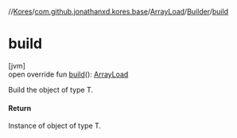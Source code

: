 //[Kores](../../../../index.md)/[com.github.jonathanxd.kores.base](../../index.md)/[ArrayLoad](../index.md)/[Builder](index.md)/[build](build.md)

# build

[jvm]\
open override fun [build](build.md)(): [ArrayLoad](../index.md)

Build the object of type T.

#### Return

Instance of object of type T.
